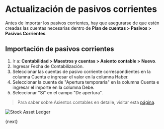 <!-- add-breadcrumbs -->
# Actualización de pasivos corrientes

Antes de importar los pasivos corrientes, hay que asegurarse de que estén creadas las cuentas necesarias dentro de **Plan de cuentas > Pasivos > Pasivos Corrientes**.

## Importación de pasivos corrientes

1. Ir a: **Contabilidad > Maestros y cuentas > Asiento contable > Nuevo**.
1. Ingresar Fecha de Contabilización.
1. Seleccionar las cuentas de pasivo corriente correspondientes en la columna Cuenta e ingresar el valor en la columna Haber.
1. Seleccionar la cuenta de "Apertura temporaria" en la columna Cuenta e ingresar el importe en la columna Debe.
1. Seleccionar "Sí" en el campo "De apertura".


> Para saber sobre Asientos contables en detalle, visitar esta [página](/docs/user/manual/es/accounts/journal-entry).

<img class="screenshot" alt="Stock Asset Ledger" src="{{docs_base_url}}/assets/img/accounts/opening_balance_current_liabilities.png">


{next}
